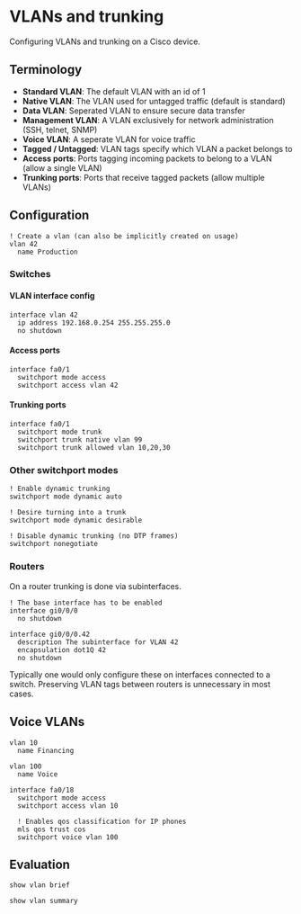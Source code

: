 # VLANs and trunking

Configuring VLANs and trunking on a Cisco device.

## Terminology

- **Standard VLAN**: The default VLAN with an id of 1
- **Native VLAN**: The VLAN used for untagged traffic (default is standard)
- **Data VLAN**: Seperated VLAN to ensure secure data transfer
- **Management VLAN**: A VLAN exclusively for network administration (SSH, telnet, SNMP)
- **Voice VLAN**: A seperate VLAN for voice traffic
- **Tagged / Untagged**: VLAN tags specify which VLAN a packet belongs to
- **Access ports**: Ports tagging incoming packets to belong to a VLAN (allow a single VLAN)
- **Trunking ports**: Ports that receive tagged packets (allow multiple VLANs)

## Configuration

```cisco-ios
! Create a vlan (can also be implicitly created on usage)
vlan 42
  name Production
```

### Switches

#### VLAN interface config

```cisco-ios
interface vlan 42
  ip address 192.168.0.254 255.255.255.0
  no shutdown
```

#### Access ports

```cisco-ios
interface fa0/1
  switchport mode access
  switchport access vlan 42
```

#### Trunking ports

```cisco-ios
interface fa0/1
  switchport mode trunk
  switchport trunk native vlan 99
  switchport trunk allowed vlan 10,20,30
```

### Other switchport modes

```cisco-ios title="config-if#"
! Enable dynamic trunking
switchport mode dynamic auto

! Desire turning into a trunk
switchport mode dynamic desirable

! Disable dynamic trunking (no DTP frames)
switchport nonegotiate
```

### Routers

On a router trunking is done via subinterfaces.

```cisco-ios
! The base interface has to be enabled
interface gi0/0/0
  no shutdown

interface gi0/0/0.42
  description The subinterface for VLAN 42
  encapsulation dot1Q 42
  no shutdown
```

Typically one would only configure these on interfaces connected to a switch. Preserving VLAN tags between routers is unnecessary in most cases.

## Voice VLANs

```cisco-ios
vlan 10
  name Financing

vlan 100
  name Voice

interface fa0/18
  switchport mode access
  switchport access vlan 10

  ! Enables qos classification for IP phones
  mls qos trust cos
  switchport voice vlan 100
```

## Evaluation

```cisco-ios title="#"
show vlan brief

show vlan summary
```
